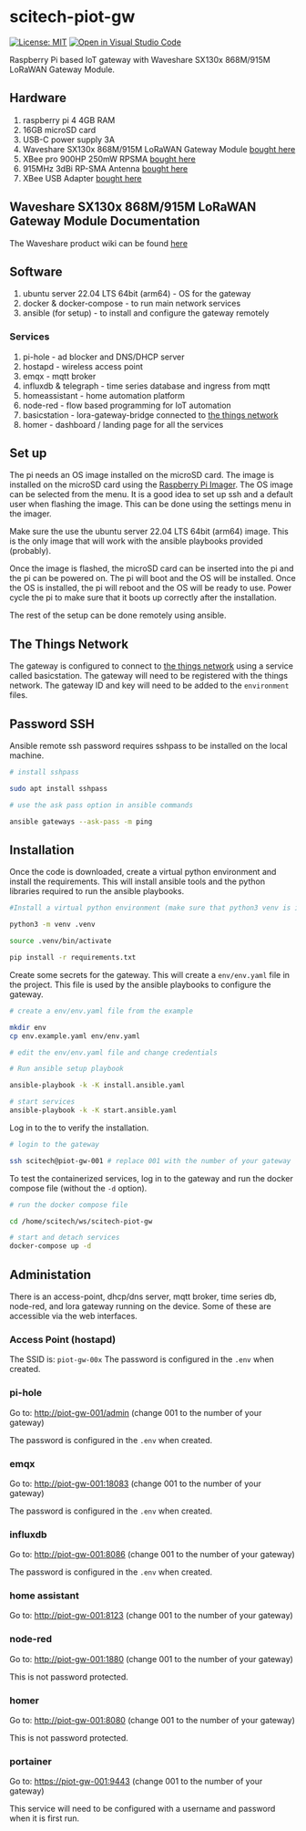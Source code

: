 # scitech-piot-gw

[![License: MIT](https://img.shields.io/badge/License-MIT-yellow.svg)](./LICENSE)
[![Open in Visual Studio Code](https://img.shields.io/badge/vscode-dev-blue)](https://open.vscode.dev/UC-SciTech/scitech-piot-gw)

Raspberry Pi based IoT gateway with Waveshare SX130x 868M/915M LoRaWAN Gateway Module.

## Hardware

1. raspberry pi 4 4GB RAM
1. 16GB microSD card
1. USB-C power supply 3A
1. Waveshare SX130x 868M/915M LoRaWAN Gateway Module [bought here](<https://www.waveshare.com/product/iot-communication/long-range-wireless/nb-iot-lora/sx1302-868m-lorawan-gateway-b.htm>)
1. XBee pro 900HP 250mW RPSMA [bought here](<https://www.digikey.com/en/products/detail/digi/XBP9B-XCST-001/4974970>)
1. 915MHz 3dBi RP-SMA Antenna [bought here](<https://www.digikey.com/en/products/detail/laird-connectivity-inc/ANT-916-CW-RCS/1057770>)
1. XBee USB Adapter [bought here](<https://www.digikey.com/en/products/detail/digi/XBIB-U-DEV/4974971>)

## Waveshare SX130x 868M/915M LoRaWAN Gateway Module Documentation

The Waveshare product wiki can be found [here](<https://www.waveshare.com/wiki/SX1302_LoRaWAN_Gateway_HAT>)

## Software

1. ubuntu server 22.04 LTS 64bit (arm64) - OS for the gateway
1. docker & docker-compose - to run main network services
1. ansible (for setup) - to install and configure the gateway remotely

### Services

1. pi-hole - ad blocker and DNS/DHCP server
1. hostapd - wireless access point
1. emqx - mqtt broker
1. influxdb & telegraph - time series database and ingress from mqtt
1. homeassistant - home automation platform
1. node-red - flow based programming for IoT automation
1. basicstation - lora-gateway-bridge connected to [the things network](<https://www.thethingsnetwork.org/>)
1. homer - dashboard / landing page for all the services

## Set up

The pi needs an OS image installed on the microSD card. The image is installed on the microSD card using the [Raspberry Pi Imager](<https://www.raspberrypi.org/software/>). The OS image can be selected from the menu. It is a good idea to set up ssh and a default user when flashing the image. This can be done using the settings menu in the imager.

Make sure the use the ubuntu server 22.04 LTS 64bit (arm64) image. This is the only image that will work with the ansible playbooks provided (probably).

Once the image is flashed, the microSD card can be inserted into the pi and the pi can be powered on. The pi will boot and the OS will be installed. Once the OS is installed, the pi will reboot and the OS will be ready to use. Power cycle the pi to make sure that it boots up correctly after the installation.

The rest of the setup can be done remotely using ansible.

## The Things Network

The gateway is configured to connect to [the things network](<https://www.thethingsnetwork.org/>) using a service called basicstation. The gateway will need to be registered with the things network. The gateway ID and key will need to be added to the `environment` files.

## Password SSH

Ansible remote ssh password requires sshpass to be installed on the local machine.

```bash
# install sshpass

sudo apt install sshpass

# use the ask pass option in ansible commands

ansible gateways --ask-pass -m ping
```

## Installation

Once the code is downloaded, create a virtual python environment and install the requirements. This will install ansible tools and the python libraries required to run the ansible playbooks.

```bash
#Install a virtual python environment (make sure that python3 venv is installed)

python3 -m venv .venv

source .venv/bin/activate

pip install -r requirements.txt
```

Create some secrets for the gateway. This will create a `env/env.yaml` file in the project. This file is used by the ansible playbooks to configure the gateway.

```bash
# create a env/env.yaml file from the example

mkdir env
cp env.example.yaml env/env.yaml

# edit the env/env.yaml file and change credentials

# Run ansible setup playbook

ansible-playbook -k -K install.ansible.yaml

# start services
ansible-playbook -k -K start.ansible.yaml
```

Log in to the to verify the installation.

```bash
# login to the gateway

ssh scitech@piot-gw-001 # replace 001 with the number of your gateway
```

To test the containerized services, log in to the gateway and run the docker compose file (without the `-d` option).

```bash
# run the docker compose file

cd /home/scitech/ws/scitech-piot-gw

# start and detach services
docker-compose up -d
```

## Administation

There is an access-point, dhcp/dns server, mqtt broker, time series db, node-red, and lora gateway running on the device. Some of these are accessible via the web interfaces.

### Access Point (hostapd)

The SSID is: `piot-gw-00x`
The password is configured in the `.env` when created.

### pi-hole

Go to: <http://piot-gw-001/admin> (change 001 to the number of your gateway)

The password is configured in the `.env` when created.

### emqx

Go to: <http://piot-gw-001:18083> (change 001 to the number of your gateway)

The password is configured in the `.env` when created.

### influxdb

Go to: <http://piot-gw-001:8086> (change 001 to the number of your gateway)

The password is configured in the `.env` when created.

### home assistant

Go to: <http://piot-gw-001:8123> (change 001 to the number of your gateway)

### node-red

Go to: <http://piot-gw-001:1880> (change 001 to the number of your gateway)

This is not password protected.

### homer

Go to: <http://piot-gw-001:8080> (change 001 to the number of your gateway)

This is not password protected.

### portainer

Go to: <https://piot-gw-001:9443> (change 001 to the number of your gateway)

This service will need to be configured with a username and password when it is first run.
